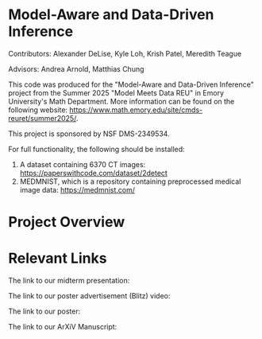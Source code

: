 # Model-Aware and Data-Driven Inference

Contributors: Alexander DeLise, Kyle Loh, Krish Patel, Meredith Teague

Advisors: Andrea Arnold, Matthias Chung

This code was produced for the "Model-Aware and Data-Driven Inference" project from the Summer 2025 "Model Meets Data REU" in Emory University's Math Department. More information can be found on the following website: https://www.math.emory.edu/site/cmds-reuret/summer2025/.

This project is sponsored by NSF DMS-2349534. 

For full functionality, the following should be installed:
1. A dataset containing 6370 CT images: https://paperswithcode.com/dataset/2detect
2. MEDMNIST, which is a repository containing preprocessed medical image data: https://medmnist.com/


# Project Overview


# Relevant Links
The link to our midterm presentation: 

The link to our poster advertisement (Blitz) video: 

The link to our poster:

The link to our ArXiV Manuscript:
